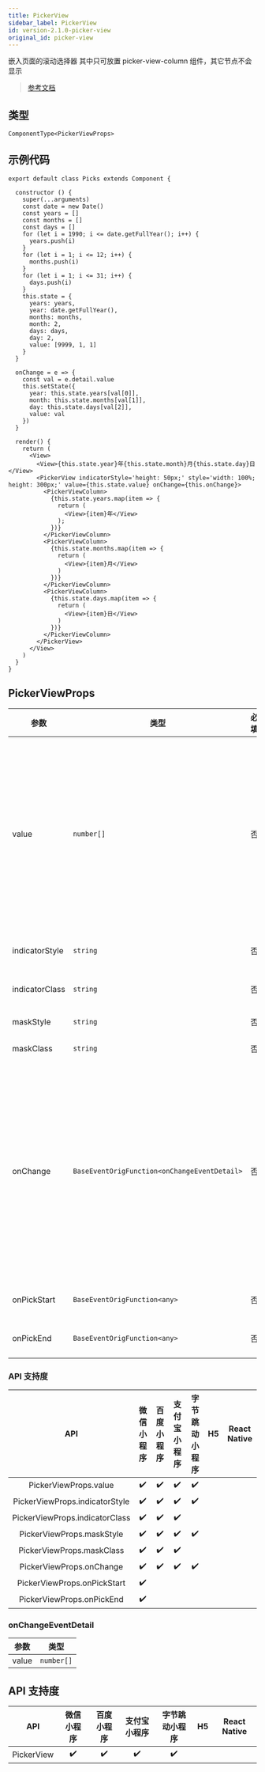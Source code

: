 ```yaml
---
title: PickerView
sidebar_label: PickerView
id: version-2.1.0-picker-view
original_id: picker-view
---
```


嵌入页面的滚动选择器
其中只可放置 picker-view-column 组件，其它节点不会显示

> [参考文档](https://developers.weixin.qq.com/miniprogram/dev/component/picker-view.html)

## 类型

```tsx
ComponentType<PickerViewProps>
```

## 示例代码

```tsx
export default class Picks extends Component {

  constructor () {
    super(...arguments)
    const date = new Date()
    const years = []
    const months = []
    const days = []
    for (let i = 1990; i <= date.getFullYear(); i++) {
      years.push(i)
    }
    for (let i = 1; i <= 12; i++) {
      months.push(i)
    }
    for (let i = 1; i <= 31; i++) {
      days.push(i)
    }
    this.state = {
      years: years,
      year: date.getFullYear(),
      months: months,
      month: 2,
      days: days,
      day: 2,
      value: [9999, 1, 1]
    }
  }

  onChange = e => {
    const val = e.detail.value
    this.setState({
      year: this.state.years[val[0]],
      month: this.state.months[val[1]],
      day: this.state.days[val[2]],
      value: val
    })
  }

  render() {
    return (
      <View>
        <View>{this.state.year}年{this.state.month}月{this.state.day}日</View>
        <PickerView indicatorStyle='height: 50px;' style='width: 100%; height: 300px;' value={this.state.value} onChange={this.onChange}>
          <PickerViewColumn>
            {this.state.years.map(item => {
              return (
                <View>{item}年</View>
              );
            })}
          </PickerViewColumn>
          <PickerViewColumn>
            {this.state.months.map(item => {
              return (
                <View>{item}月</View>
              )
            })}
          </PickerViewColumn>
          <PickerViewColumn>
            {this.state.days.map(item => {
              return (
                <View>{item}日</View>
              )
            })}
          </PickerViewColumn>
        </PickerView>
      </View>
    )
  }
}

```

## PickerViewProps

<table>
  <thead>
    <tr>
      <th>参数</th>
      <th>类型</th>
      <th style="text-align:center">必填</th>
      <th>说明</th>
    </tr>
  </thead>
  <tbody>
    <tr>
      <td>value</td>
      <td><code>number[]</code></td>
      <td style="text-align:center">否</td>
      <td>数组中的数字依次表示 picker-view 内的 picker-view-column 选择的第几项（下标从 0 开始），数字大于 picker-view-column 可选项长度时，选择最后一项。</td>
    </tr>
    <tr>
      <td>indicatorStyle</td>
      <td><code>string</code></td>
      <td style="text-align:center">否</td>
      <td>设置选择器中间选中框的样式</td>
    </tr>
    <tr>
      <td>indicatorClass</td>
      <td><code>string</code></td>
      <td style="text-align:center">否</td>
      <td>设置选择器中间选中框的类名</td>
    </tr>
    <tr>
      <td>maskStyle</td>
      <td><code>string</code></td>
      <td style="text-align:center">否</td>
      <td>设置蒙层的样式</td>
    </tr>
    <tr>
      <td>maskClass</td>
      <td><code>string</code></td>
      <td style="text-align:center">否</td>
      <td>设置蒙层的类名</td>
    </tr>
    <tr>
      <td>onChange</td>
      <td><code>BaseEventOrigFunction&lt;onChangeEventDetail&gt;</code></td>
      <td style="text-align:center">否</td>
      <td>当滚动选择，value 改变时触发 change 事件，event.detail = {value: value}；value为数组，表示 picker-view 内的 picker-view-column 当前选择的是第几项（下标从 0 开始）</td>
    </tr>
    <tr>
      <td>onPickStart</td>
      <td><code>BaseEventOrigFunction&lt;any&gt;</code></td>
      <td style="text-align:center">否</td>
      <td>当滚动选择开始时候触发事件</td>
    </tr>
    <tr>
      <td>onPickEnd</td>
      <td><code>BaseEventOrigFunction&lt;any&gt;</code></td>
      <td style="text-align:center">否</td>
      <td>当滚动选择结束时候触发事件</td>
    </tr>
  </tbody>
</table>

### API 支持度

| API | 微信小程序 | 百度小程序 | 支付宝小程序 | 字节跳动小程序 | H5 | React Native |
| :---: | :---: | :---: | :---: | :---: | :---: | :---: |
| PickerViewProps.value | ✔️ | ✔️ | ✔️ | ✔️ |  |  |
| PickerViewProps.indicatorStyle | ✔️ | ✔️ | ✔️ | ✔️ |  |  |
| PickerViewProps.indicatorClass | ✔️ | ✔️ | ✔️ |  |  |  |
| PickerViewProps.maskStyle | ✔️ | ✔️ | ✔️ | ✔️ |  |  |
| PickerViewProps.maskClass | ✔️ | ✔️ | ✔️ |  |  |  |
| PickerViewProps.onChange | ✔️ | ✔️ | ✔️ | ✔️ |  |  |
| PickerViewProps.onPickStart | ✔️ |  |  |  |  |  |
| PickerViewProps.onPickEnd | ✔️ |  |  |  |  |  |

### onChangeEventDetail

<table>
  <thead>
    <tr>
      <th>参数</th>
      <th>类型</th>
    </tr>
  </thead>
  <tbody>
    <tr>
      <td>value</td>
      <td><code>number[]</code></td>
    </tr>
  </tbody>
</table>

## API 支持度

| API | 微信小程序 | 百度小程序 | 支付宝小程序 | 字节跳动小程序 | H5 | React Native |
| :---: | :---: | :---: | :---: | :---: | :---: | :---: |
| PickerView | ✔️ | ✔️ | ✔️ | ✔️ |  |  |
